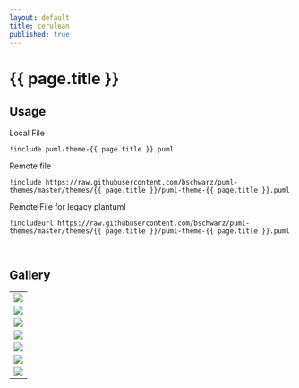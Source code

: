 ```yaml
---
layout: default
title: cerulean
published: true
---
```

# {{ page.title }}

## Usage

Local File
```
!include puml-theme-{{ page.title }}.puml
```

Remote file
```
!include https://raw.githubusercontent.com/bschwarz/puml-themes/master/themes/{{ page.title }}/puml-theme-{{ page.title }}.puml
```

Remote File for legacy plantuml
```
!includeurl https://raw.githubusercontent.com/bschwarz/puml-themes/master/themes/{{ page.title }}/puml-theme-{{ page.title }}.puml
```
<pre style="font-size: .8rem;">

</pre>


## Gallery
<table style="width: 100%">
    <tr>
        <td>
            <img src="activity-ex.svg">
        </td>
    </tr>
    <tr>
        <td>
            <img src="class-ex.svg">
        </td>
    </tr>
   <tr>
        <td>
            <img src="component-ex.svg">
        </td> 
    </tr>
    <tr>
        <td>
            <img src="sequence-ex.svg">
        </td>
    </tr>
   <tr>
        <td>
            <img src="usecase-ex.svg">
        </td>
    </tr>
    <tr>
        <td>
            <img src="state-ex.svg">
        </td>
    </tr>
    <tr>
        <td>
            <img src="object-ex.svg">
        </td>
    </tr>
</table>
